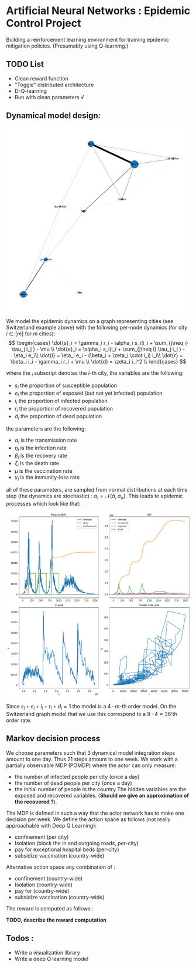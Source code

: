 # Artificial Neural Networks : Epidemic Control Project

Building a reinforcement learning environment for training epidemic mitigation policies. (Presumably using Q-learning.)



## TODO List

* Clean reward function
* "Toggle" distributed architecture
* D-Q-learning
* Run with clean parameters √

## Dynamical model design:

![epidemic growth](figures/switzerland.png)

We model the epidemic dynamics on a graph representing cities (see Switzerland example above) with the following per-node dynamics (for city $i \in [m]$ for $m$ cities):
$$
\begin{cases}
\dot{s}_i = \gamma_i r_i - \alpha_i s_i(i_i + \sum_{j\neq i} \tau_j i_j ) - \mu \\
\dot{e}_i = \alpha_i s_i(i_i + \sum_{j\neq i} \tau_j i_j ) -\eta_i e_i\\
\dot{i} =  \eta_i e_i - (\beta_i + \zeta_i \cdot i_i) i_i\\
\dot{r} = \beta_i i_i - \gamma_i r_i + \mu \\
\dot{d} = \zeta_i i_i^2 \\
\end{cases}
$$

where the $_i$ subscript denotes the $i$-th city, the variables are the following:
- $s_i$ the proportion of susceptible population
- $e_i$ the proportion of exposed (but not yet infected) population
- $i_i$ the proportion of infected population
- $r_i$ the proportion of recovered population
- $d_i$ the proportion of dead population

the parameters are the following:
- $\alpha_i$ is the transmission rate
- $\eta_i$ is the infection rate
- $\beta_i$ is the recovery rate
- $\zeta_i$ is the death rate
- $\mu$ is the vaccination rate
- $\gamma_i$ is the immunity-loss rate

all of these parameters, are sampled from normal distributions at each time step (the dynamics are stochastic) : $\alpha_i = \mathcal{N}(\bar{\alpha},\sigma_\alpha)$. This leads to epidemic processes which look like that:

![epidemic growth](figures/example_epidemic_4_figs.png)

Since $s_i + e_i +i_i + r_i +d_i = 1$ the model is a $4\cdot m$-th order model. On the Switzerland graph model that we use this correspond to a $9\cdot 4=36$'th order rate.

## Markov decision process

We choose parameters such that 3 dynamical model integration steps amount to one day. Thus 21 steps amount to one week. We work with a partially observable MDP (POMDP) where the actor can only measure:
- the number of infected people per city (once a day)
- the number of dead people per city (once a day)
- the initial number of people in the country
The hidden variables are the exposed and recovered variables. (**Should we give an approximation of the recovered ?**).


The MDP is defined in such a way that the actor network has to make one decision per week. We define the action space as follows (not really approachable with Deep Q Learning): 
- confinement (per city)
- Isolation (block the in and outgoing roads, per-city)
- pay for exceptional hospital beds (per-city)
- subsidize vaccination (country-wide)

Alternative action space any combination of :

- confinement (country-wide)
- Isolation (country-wide)
- pay for (country-wide)
- subsidize vaccination (country-wide)

The reward is computed as follows : 

**TODO, describe the reward computation**


## Todos :
- Write a visualization library
- Write a deep Q learning model